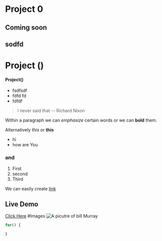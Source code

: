 # Project 0

## Coming soon

## sodfd
# Project ()
#### Project()

- fsdfsdf
- fdfd fd
- fdfdf

> I never said that -- Richard Nixon

Within a paragraph we can *emphasize* certain words or we can **bold** them.

Alternatively _this_ or __this__

* hi
* how are You
### and
1. First
2. second
3. Third

We can easily create [link](www.github.com)

## Live Demo

[Click Here](http://wofockham.github.io)
#Images
![A picutre of bill Murray](http://fillmurray.com/100/100)

```javascript
for() {

}

```
